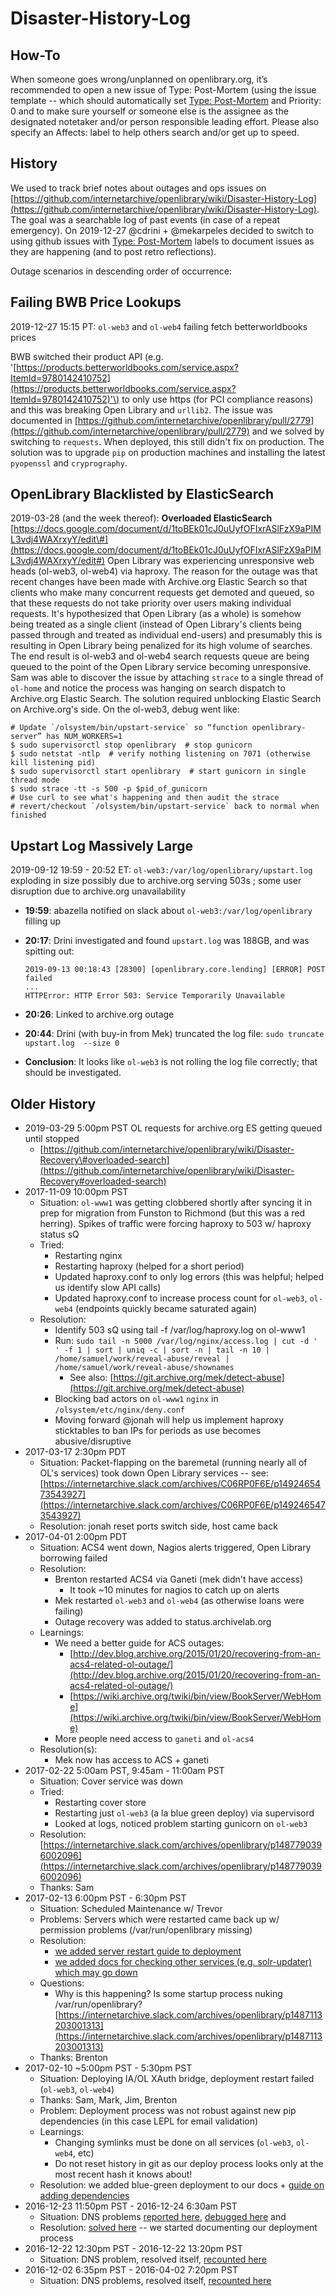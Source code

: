 # Disaster-History-Log

## How-To

When someone goes wrong/unplanned on openlibrary.org, it’s recommended to open a new issue of Type: Post-Mortem \(using the issue template -- which should automatically set [Type: Post-Mortem](https://github.com/internetarchive/openlibrary/issues?utf8=%E2%9C%93&q=label%3A%22Type%3A+Post-Mortem%22+) and Priority: 0 and to make sure yourself or someone else is the assignee as the designated notetaker and/or person responsible leading effort. Please also specify an Affects: label to help others search and/or get up to speed.

## History

We used to track brief notes about outages and ops issues on [https://github.com/internetarchive/openlibrary/wiki/Disaster-History-Log](https://github.com/internetarchive/openlibrary/wiki/Disaster-History-Log). The goal was a searchable log of past events \(in case of a repeat emergency\). On 2019-12-27 @cdrini + @mekarpeles decided to switch to using github issues with [Type: Post-Mortem](https://github.com/internetarchive/openlibrary/issues?utf8=%E2%9C%93&q=label%3A%22Type%3A+Post-Mortem%22+) labels to document issues as they are happening \(and to post retro reflections\).

Outage scenarios in descending order of occurrence:

## Failing BWB Price Lookups

2019-12-27 15:15 PT: `ol-web3` and `ol-web4` failing fetch betterworldbooks prices

BWB switched their product API \(e.g. '[https://products.betterworldbooks.com/service.aspx?ItemId=9780142410752](https://products.betterworldbooks.com/service.aspx?ItemId=9780142410752)'\) to only use https \(for PCI compliance reasons\) and this was breaking Open Library and `urllib2`. The issue was documented in [https://github.com/internetarchive/openlibrary/pull/2779](https://github.com/internetarchive/openlibrary/pull/2779) and we solved by switching to `requests`. When deployed, this still didn't fix on production. The solution was to upgrade `pip` on production machines and installing the latest `pyopenssl` and `cryprography`.

## OpenLibrary Blacklisted by ElasticSearch

2019-03-28 \(and the week thereof\): **Overloaded ElasticSearch** [https://docs.google.com/document/d/1toBEk01cJ0uUyfOFIxrASlFzX9aPIML3vdj4WAXrxyY/edit\#](https://docs.google.com/document/d/1toBEk01cJ0uUyfOFIxrASlFzX9aPIML3vdj4WAXrxyY/edit#) Open Library was experiencing unresponsive web heads \(ol-web3, ol-web4\) via haproxy. The reason for the outage was that recent changes have been made with Archive.org Elastic Search so that clients who make many concurrent requests get demoted and queued, so that these requests do not take priority over users making individual requests. It's hypothesized that Open Library \(as a whole\) is somehow being treated as a single client \(instead of Open Library's clients being passed through and treated as individual end-users\) and presumably this is resulting in Open Library being penalized for its high volume of searches. The end result is ol-web3 and ol-web4 search requests queue are being queued to the point of the Open Library service becoming unresponsive. Sam was able to discover the issue by attaching `strace` to a single thread of `ol-home` and notice the process was hanging on search dispatch to Archive.org Elastic Search. The solution required unblocking Elastic Search on Archive.org's side. On the ol-web3, debug went like:

```text
# Update `/olsystem/bin/upstart-service` so “function openlibrary-server” has NUM_WORKERS=1 
$ sudo supervisorctl stop openlibrary  # stop gunicorn
$ sudo netstat -ntlp  # verify nothing listening on 7071 (otherwise kill listening pid)
$ sudo supervisorctl start openlibrary  # start gunicorn in single thread mode
$ sudo strace -tt -s 500 -p $pid_of_gunicorn
# Use curl to see what's happening and then audit the strace
# revert/checkout `/olsystem/bin/upstart-service` back to normal when finished
```

## Upstart Log Massively Large

2019-09-12 19:59 - 20:52 ET: `ol-web3:/var/log/openlibrary/upstart.log` exploding in size possibly due to archive.org serving 503s ; some user disruption due to archive.org unavailability

* **19:59**: abazella notified on slack about `ol-web3:/var/log/openlibrary` filling up
* **20:17**: Drini investigated and found `upstart.log` was 188GB, and was spitting out:

  ```text
  2019-09-13 00:18:43 [28300] [openlibrary.core.lending] [ERROR] POST failed
  ...
  HTTPError: HTTP Error 503: Service Temporarily Unavailable
  ```

* **20:26**: Linked to archive.org outage
* **20:44**: Drini \(with buy-in from Mek\) truncated the log file: `sudo truncate upstart.log  --size 0`
* **Conclusion**: It looks like `ol-web3` is not rolling the log file correctly; that should be investigated.

## Older History

* 2019-03-29 5:00pm PST OL requests for archive.org ES getting queued until stopped
  * [https://github.com/internetarchive/openlibrary/wiki/Disaster-Recovery\#overloaded-search](https://github.com/internetarchive/openlibrary/wiki/Disaster-Recovery#overloaded-search)
* 2017-11-09 10:00pm PST
  * Situation: `ol-www1` was getting clobbered shortly after syncing it in prep for migration from Funston to Richmond \(but this was a red herring\). Spikes of traffic were forcing haproxy to 503 w/ haproxy status sQ
  * Tried:
    * Restarting nginx
    * Restarting haproxy \(helped for a short period\)
    * Updated haproxy.conf to only log errors \(this was helpful; helped us identify slow API calls\)
    * Updated haproxy.conf to increase process count for `ol-web3`, `ol-web4` \(endpoints quickly became saturated again\)
  * Resolution:
    * Identify 503 sQ using tail -f /var/log/haproxy.log on ol-www1
    * Run: `sudo tail -n 5000 /var/log/nginx/access.log | cut -d ' ' -f 1 | sort | uniq -c | sort -n | tail -n 10 | /home/samuel/work/reveal-abuse/reveal | /home/samuel/work/reveal-abuse/shownames`
      * See also: [https://git.archive.org/mek/detect-abuse](https://git.archive.org/mek/detect-abuse)
    * Blocking bad actors on `ol-www1` `nginx` in `/olsystem/etc/nginx/deny.conf`
    * Moving forward @jonah will help us implement haproxy sticktables to ban IPs for periods as use becomes abusive/disruptive
* 2017-03-17 2:30pm PDT
  * Situation: Packet-flapping on the baremetal \(running nearly all of OL's services\) took down Open Library services -- see: [https://internetarchive.slack.com/archives/C06RP0F6E/p1492465473543927](https://internetarchive.slack.com/archives/C06RP0F6E/p1492465473543927)
  * Resolution: jonah reset ports switch side, host came back
* 2017-04-01 2:00pm PDT
  * Situation: ACS4 went down, Nagios alerts triggered, Open Library borrowing failed
  * Resolution:
    * Brenton restarted ACS4 via Ganeti \(mek didn't have access\)
      * It took ~10 minutes for nagios to catch up on alerts
    * Mek restarted `ol-web3` and `ol-web4` \(as otherwise loans were failing\)
    * Outage recovery was added to status.archivelab.org
  * Learnings:
    * We need a better guide for ACS outages:
      * [http://dev.blog.archive.org/2015/01/20/recovering-from-an-acs4-related-ol-outage/](http://dev.blog.archive.org/2015/01/20/recovering-from-an-acs4-related-ol-outage/)
      * [https://wiki.archive.org/twiki/bin/view/BookServer/WebHome](https://wiki.archive.org/twiki/bin/view/BookServer/WebHome)
    * More people need access to `ganeti` and `ol-acs4`
  * Resolution\(s\):
    * Mek now has access to ACS + ganeti
* 2017-02-22 5:00am PST, 9:45am - 11:00am PST
  * Situation: Cover service was down
  * Tried:
    * Restarting cover store
    * Restarting just `ol-web3` \(a la blue green deploy\) via supervisord
    * Looked at logs, noticed problem starting gunicorn on `ol-web3`
  * Resolution: [https://internetarchive.slack.com/archives/openlibrary/p1487790396002096](https://internetarchive.slack.com/archives/openlibrary/p1487790396002096)
  * Thanks: Sam
* 2017-02-13 6:00pm PST - 6:30pm PST
  * Situation: Scheduled Maintenance w/ Trevor
  * Problems: Servers which were restarted came back up w/ permission problems \(/var/run/openlibrary missing\)
  * Resolution:
    * [we added server restart guide to deployment](Deployment#handling-server-reboot)
    * [we added docs for checking other services \(e.g. solr-updater\) which may go down](Deployment#verify-deployment)
  * Questions:
    * Why is this happening? Is some startup process nuking /var/run/openlibrary? [https://internetarchive.slack.com/archives/openlibrary/p1487113203001313](https://internetarchive.slack.com/archives/openlibrary/p1487113203001313)
  * Thanks: Brenton
* 2017-02-10 ~5:00pm PST - 5:30pm PST
  * Situation: Deploying IA/OL XAuth bridge, deployment restart failed \(`ol-web3`, `ol-web4`\)
  * Thanks: Sam, Mark, Jim, Brenton
  * Problem: Deployment process was not robust against new pip dependencies \(in this case LEPL for email validation\)
  * Learnings:
    * Changing symlinks must be done on all services \(`ol-web3`, `ol-web4`, etc\)
    * Do not reset history in git as our deploy process looks only at the most recent hash it knows about!
  * Resolution: we added blue-green deployment to our docs + [guide on adding dependencies](Deployment#satisfying-dependency-changes)
* 2016-12-23 11:50pm PST - 2016-12-24 6:30am PST
  * Situation: DNS problems [reported here](https://internetarchive.slack.com/archives/openlibrary/p1482593478000364), [debugged here](https://internetarchive.slack.com/archives/ops/p1482564582000350) and
  * Resolution: [solved here](https://internetarchive.slack.com/archives/openlibrary/p1482593478000364) -- we started documenting our deployment process
* 2016-12-22 12:30pm PST - 2016-12-22 13:20pm PST
  * Situation: DNS problem, resolved itself, [recounted here](https://internetarchive.slack.com/archives/ops/p1482440491000312)
* 2016-12-02 6:35pm PST - 2016-04-02 7:20pm PST
  * Situation: DNS problems, resolved itself, [recounted here](https://internetarchive.slack.com/archives/ops/p1480732524002014)

